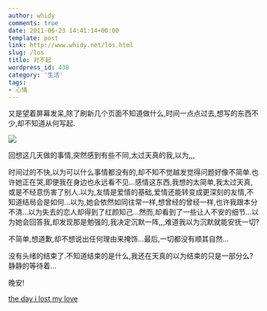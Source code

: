 ```yaml
---
author: whidy
comments: true
date: 2011-06-23 14:41:14+00:00
template: post
link: http://www.whidy.net/los.html
slug: /los
title: 对不起
wordpress_id: 438
category: '生活'
tags:
- 心情
---
```


又是望着屏幕发呆,除了刷新几个页面不知道做什么,时间一点点过去,想写的东西不少,却不知道从何写起.


![](/wp-content/uploads/2011/06/clock-500x313.jpg)


回想这几天做的事情,突然感到有些不同,太过天真的我,以为,,,

时间过的不快,以为可以什么事情都没有的,却不知不觉越发觉得问题好像不简单.也许她正在哭,即便我在身边也永远看不见...感情这东西,我想的太简单,我太过天真,或是不经意伤害了别人.以为,友情是爱情的基础,爱情还能转变成更深刻的友情,不知道结局会是如何...以为,她会依然如同往常一样,想曾经的曾经一样,也许我跟本分不清...以为失去的恋人却得到了红颜知己...然而,却看到了一些让人不安的细节...以为她会回答我,却发现那是勉强的,我决定沉默一阵,,,难道我以为沉默就能安抚一切?

不简单,想道歉,却不想说出任何理由来掩饰...最后,一切都没有顺其自然...

没有头绪的结束了.不知道结束的是什么,我还在天真的以为结束的只是一部分么?静静的等待着...

晚安!

[the day i lost my love](http://down.yisell.com/paipai/yapp2011050805205120/sound/paipai_sound_2011032816145727000_88016.mp3)




